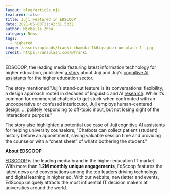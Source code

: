 ```yaml
---
layout: blog/article.njk
featured: false
title: Juji Featured in EDSCOOP
date: 2021-05-03T21:42:31.533Z
author: Michelle Zhou
category: News
tags:
  - highered
image: /assets/uploads/franki-chamaki-1k6iqsqbizi-unsplash-1-.jpg
credit: https://unsplash.com/@franki
---
```

EDSCOOP, the leading media featuring latest information technology for higher education, published [a story](https://edscoop.com/ai-chatbot-juji-higher-education/) about Juji and Juji's [cognitive AI assistants](https://juji.io/#juji-smarts) for the higher education sector. 

The story mentioned "Juji’s stand-out feature is its conversational flexibility, a design approach rooted in decades of linguistic and AI [research](https://nlp.stanford.edu/acvogel/groszsidner.pdf). While it’s common for commercial chatbots to get stuck when confronted with an uncooperative or confused interlocutor, Juji employs human-centered design, ... politely responding to off-topic input, but not losing sight of the interaction’s purpose."

The story also highlighted a potential use case of Juji cognitive AI assistants for helping university counselors, "Chatbots can collect patient (student) history before an appointment, saving valuable session time and providing the counselor with a “cheat sheet” of what’s bothering the student."

**About EDSCOOP**

[EDSCOOP](https://edscoop.com/contact/) is the leading media brand in the higher education IT market. With more than **1.2M monthly unique engagements**, EdScoop features the latest news and conversations among the top leaders driving technology and digital learning in higher ed. With our website, newsletter and events, EdScoop uniquely attracts the most influential IT decision makers at universities around the world.